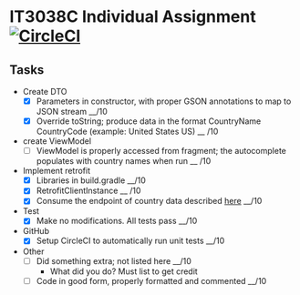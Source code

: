 # IT3038C Individual Assignment [![CircleCI](https://circleci.com/gh/uc-soit/individual-assignment-3048-q-updated-unit-test-reediculous456.svg?style=svg&circle-token=f5e88c8a139f04990daa939abe54aac01858d548)](https://app.circleci.com/pipelines/github/uc-soit/individual-assignment-3048-q-updated-unit-test-reediculous456)

## Tasks
* Create DTO
  - [x] Parameters in constructor, with proper GSON annotations to map to JSON stream  __/10
  - [x] Override toString; produce data in the format CountryName CountryCode (example: United States US)  __ /10
* create ViewModel
  - [ ] ViewModel is properly accessed from fragment; the autocomplete populates with country names when run  __ /10
* Implement retrofit
  - [x] Libraries in build.gradle  __/10
  - [x] RetrofitClientInstance  __ /10
  - [x] Consume the endpoint of country data described [here](http://jsonservices.com/cgi-bin/services.pl?search=List+of+Countries)  __/10
* Test
  - [x] Make no modifications. All tests pass  __/10
* GitHub
  - [x] Setup CircleCI to automatically run unit tests  __/10
* Other
  - [ ] Did something extra; not listed here  __/10
    * What did you do?  Must list to get credit
  - [ ] Code in good form, properly formatted and commented  __/10